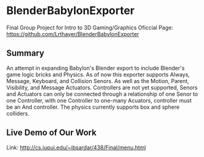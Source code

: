# BlenderBabylonExporter
Final Group Project for Intro to 3D Gaming/Graphics
Oficcial Page: https://github.com/Lrthayer/BlenderBabylonExporter

## Summary
An attempt in expanding Babylon's Blender export to include Blender's game logic bricks and Physics.
As of now this exporter supports Always, Message, Keyboard, and Collision Senors.
As well as the Motion, Parent, Visibility, and Message Actuators.
Controllers are not yet supported, Senors and Actuators can only be connected through a relationship of one Senor to one Controller, with one Controller to one-many Acuators, controller must be an And controller.
The physics currently supports box and sphere colliders.

## Live Demo of Our Work
Link: http://cs.iupui.edu/~ibsardar/438/Final/menu.html
